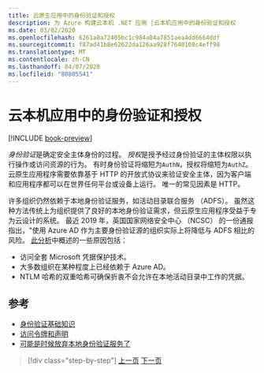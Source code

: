 ```yaml
---
title: 云原生应用中的身份验证和授权
description: 为 Azure 构建云本机 .NET 应用 |云本机应用中的身份验证和授权
ms.date: 03/02/2020
ms.openlocfilehash: 6261a0a72405bc1c984a04a7851aea4dd6664ddf
ms.sourcegitcommit: f87ad41b8e62622da126aa928f7640108c4eff98
ms.translationtype: MT
ms.contentlocale: zh-CN
ms.lasthandoff: 04/07/2020
ms.locfileid: "80805541"
---
```

# <a name="authentication-and-authorization-in-cloud-native-apps"></a>云本机应用中的身份验证和授权

[!INCLUDE [book-preview](../../../includes/book-preview.md)]

*身份验证*是确定安全主体身份的过程。 *授权*是授予经过身份验证的主体权限以执行操作或访问资源的行为。 有时身份验证将缩短为`AuthN`，授权将缩短为`AuthZ`。 云原生应用程序需要依靠基于 HTTP 的开放式协议来验证安全主体，因为客户端和应用程序都可以在世界任何平台或设备上运行。 唯一的常见因素是 HTTP。

许多组织仍然依赖于本地身份验证服务，如活动目录联合服务 （ADFS）。 虽然这种方法传统上为组织提供了良好的本地身份验证需求，但云原生应用程序受益于专为云设计的系统。 最近 2019 年，英国国家网络安全中心 （NCSC） 的一份通报指出，"使用 Azure AD 作为主要身份验证源的组织实际上将降低与 ADFS 相比的风险。 [此分析](https://oxfordcomputergroup.com/resources/o365-security-native-cloud-authentication/)中概述的一些原因包括：

- 访问全套 Microsoft 凭据保护技术。
- 大多数组织在某种程度上已经依赖于 Azure AD。
- NTLM 哈希的双重哈希可确保折衷不会允许在本地活动目录中工作的凭据。

## <a name="references"></a>参考

- [身份验证基础知识](https://docs.microsoft.com/azure/active-directory/develop/authentication-scenarios)
- [访问令牌和声明](https://docs.microsoft.com/azure/active-directory/develop/access-tokens)
- [可能是时候放弃本地身份验证服务了](https://oxfordcomputergroup.com/resources/o365-security-native-cloud-authentication/)

>[!div class="step-by-step"]
>[上一页](identity.md)
>[下一页](azure-active-directory.md)
